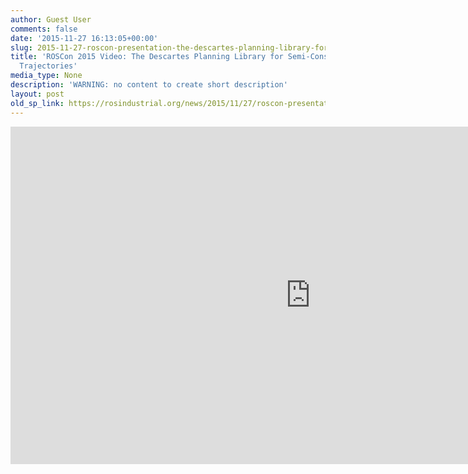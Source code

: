 ```yaml
---
author: Guest User
comments: false
date: '2015-11-27 16:13:05+00:00'
slug: 2015-11-27-roscon-presentation-the-descartes-planning-library-for-semi-constrained-cartesian-trajectories
title: 'ROSCon 2015 Video: The Descartes Planning Library for Semi-Constrained Cartesian
  Trajectories'
media_type: None
description: 'WARNING: no content to create short description'
layout: post
old_sp_link: https://rosindustrial.org/news/2015/11/27/roscon-presentation-the-descartes-planning-library-for-semi-constrained-cartesian-trajectories
---
```


<!-- raw HTML export, no markdown after conversion -->

<iframe allowfullscreen="" frameborder="0" height="540" mozallowfullscreen="" src="https://player.vimeo.com/video/142622435?wmode=opaque&amp;api=1" title="ROSCon 2015 Hamburg: Day 2 - Shaun Edwards: The Descartes Planning Library for Semi-Constrained Cartesian Trajectories" webkitallowfullscreen="" width="960">
</iframe>
